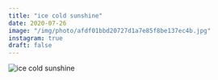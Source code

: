 ```yaml
---
title: "ice cold sunshine"
date: 2020-07-26
image: "/img/photo/afdf01bbd20727d1a7e85f8be137ec4b.jpg"
instagram: true
draft: false
---
```


![ice cold sunshine](/img/photo/afdf01bbd20727d1a7e85f8be137ec4b.jpg)
